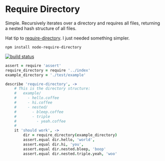 # Require Directory

Simple. Recursively iterates over a directory and requires all files, returning a nested hash structure of all files.

Hat tip to [require-directory](https://github.com/TroyGoode/node-require-directory). I just needed something simpler.

```
npm install node-require-directory
```

[![build status](https://secure.travis-ci.org/Radagaisus/node-require-directory.png)](http://travis-ci.org/Radagaisus/node-require-directory)


```coffee
assert = require 'assert'
require_directory = require '../index'
example_directory = './test/example'

describe 'require-directory', ->
	# This is the directory structure:
	#   example/
	#     - hello.coffee
	#     - hi.coffee
	#     - nested/
	#       - bleep.coffee
	#       - triple
	#         - yeah.coffee
	#
	it 'should work', ->
		dir = require_directory(example_directory)
		assert.equal dir.hello, 'world',
		assert.equal dir.hi, 'you',
		assert.equal dir.nested.bleep, 'boop'
		assert.equal dir.nested.triple.yeah, 'woo'
```